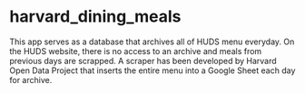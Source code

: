 # harvard_dining_meals

This app serves as a database that archives all of HUDS menu everyday. On the HUDS website, there is no access to an archive and meals from previous days are scrapped. A scraper has been developed by Harvard Open Data Project that inserts the entire menu into a Google Sheet each day for archive. 
